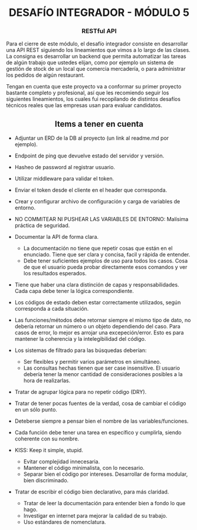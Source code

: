 <h1 align="center"> DESAFÍO INTEGRADOR - MÓDULO 5 </h1>
<h3 align="center"> RESTful API </h3>

Para el cierre de este módulo, el desafío integrador consiste en desarrollar una API REST siguiendo los lineamientos que vimos a lo largo de las clases. La consigna es desarrollar un backend que permita automatizar las tareas de algún trabajo que ustedes elijan, como por ejemplo un sistema de gestión de stock de un local que comercia mercadería, o para administrar los pedidos de algún restaurant.

Tengan en cuenta que este proyecto va a conformar su primer proyecto bastante completo y profesional, así que les recomiendo seguir los siguientes lineamientos, los cuales fui recopilando de distintos desafíos técnicos reales que las empresas usan para evaluar candidatos.

<h2 align="center"> Items a tener en cuenta </h2>

-   Adjuntar un ERD de la DB al proyecto (un link al readme.md por ejemplo).
-   Endpoint de ping que devuelve estado del servidor y versión.
-   Hasheo de password al registrar usuario.
-   Utilizar middleware para validar el token.
-   Enviar el token desde el cliente en el header que corresponda.
-   Crear y configurar archivo de configuración y carga de variables de entorno.
-   NO COMMITEAR NI PUSHEAR LAS VARIABLES DE ENTORNO: Malísima práctica de seguridad.

-   Documentar la API de forma clara.

    -   La documentación no tiene que repetir cosas que están en el enunciado. Tiene que ser clara y concisa, facil y rápida de entender.
    -   Debe tener suficientes ejemplos de uso para todos los casos. Cosa de que el usuario pueda probar directamente esos comandos y ver los resultados esperados.

-   Tiene que haber una clara distinción de capas y responsabilidades. Cada capa debe tener la lógica correspondiente.
-   Los códigos de estado deben estar correctamente utilizados, según corresponda a cada situación.
-   Las funciones/métodos debe retornar siempre el mismo tipo de dato, no debería retornar un número o un objeto dependiendo del caso. Para casos de error, lo mejor es arrojar una excepeción/error. Esto es para mantener la coherencia y la intelegibilidad del código.

-   Los sistemas de filtrado para las búsquedas deberían:

    -   Ser flexibles y permitir varios parámetros en simultáneo.
    -   Las consultas hechas tienen que ser case insensitive. El usuario debería tener la menor cantidad de consideraciones posibles a la hora de realizarlas.

-   Tratar de agrupar lógica para no repetir código (DRY).
-   Tratar de tener pocas fuentes de la verdad, cosa de cambiar el código en un sólo punto.
-   Deteberse siempre a pensar bien el nombre de las variables/funciones.
-   Cada función debe tener una tarea en específico y cumplirla, siendo coherente con su nombre.
-   KISS: Keep it simple, stupid.
    -   Evitar complejidad innecesaria.
    -   Mantener el código minimalista, con lo necesario.
    -   Separar bien el código por intereses. Desarrollar de forma modular, bien discriminado.
-   Tratar de escribir el código bien declarativo, para más claridad.
    -   Tratar de leer la documentación para entender bien a fondo lo que hago.
    -   Investigar en internet para mejorar la calidad de su trabajo.
    -   Uso estándares de nomenclatura.

